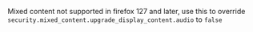 Mixed content not supported in firefox 127 and later, use this to override
`security.mixed_content.upgrade_display_content.audio` to `false`
